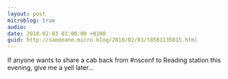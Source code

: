 ```yaml
---
layout: post
microblog: true
audio: 
date: 2010-02-03 01:00:00 +0100
guid: http://samdeane.micro.blog/2010/02/03/t8581135015.html
---
```

If anyone wants to share a cab back from #nsconf to Reading station this evening, give me a yell later...
